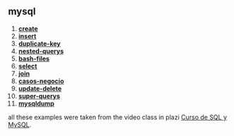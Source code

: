 ## mysql

1. [**create**](create.sql)<br/>
2. [**insert**](insert.sql)<br/>
3. [**duplicate-key**](duplicate_key.sql)<br/>
4. [**nested-querys**](nested_querys.sql)<br/>
5. [**bash-files**](bash_files.sql)<br/>
6. [**select**](select.sql)<br/>
7. [**join**](join.sql)<br/>
8. [**casos-negocio**](casos_negocios.sql)<br/>
9. [**update-delete**](update_delete.sql)<br/>
10. [**super-querys**](super_querys.sql)<br/>
10. [**mysqldump**](mysqldump.sql)<br/>

all these examples were taken from the video class in plazi [Curso de SQL y MySQL](https://platzi.com/clases/sql-mysql/).